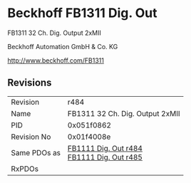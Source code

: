 # Beckhoff FB1311 Dig. Out

FB1311 32 Ch. Dig. Output 2xMII

Beckhoff Automation GmbH & Co. KG

http://www.beckhoff.com/FB1311

## Revisions
<table>
<tr >
<td>Revision</td>
<td>r484</td>
</tr>
<tr >
<td>Name</td>
<td>FB1311 32 Ch. Dig. Output 2xMII</td>
</tr>
<tr >
<td>PID</td>
<td>0x051f0862</td>
</tr>
<tr >
<td>Revision No</td>
<td>0x01f4008e</td>
</tr>
<tr >
<td>Same PDOs as</td>
<td><a href="FB1111+Dig.+Out">FB1111 Dig. Out r484</a><br/><a href="FB1111+Dig.+Out">FB1111 Dig. Out r485</a></td>
</tr>
<tr >
<td>RxPDOs</td>
<td></td>
</tr>
</table>
